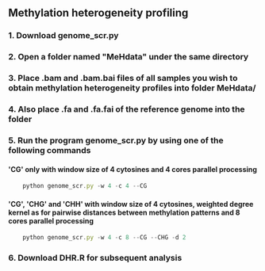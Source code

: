 

## Methylation heterogeneity profiling

### 1. Download genome_scr.py

### 2. Open a folder named "MeHdata" under the same directory

### 3. Place .bam and .bam.bai files of all samples you wish to obtain methylation heterogeneity profiles into folder MeHdata/

### 4. Also place .fa and .fa.fai of the reference genome into the folder

### 5. Run the program genome_scr.py by using one of the following commands

#### 'CG' only with window size of 4 cytosines and 4 cores parallel processing

```js
    python genome_scr.py -w 4 -c 4 --CG
```
#### 'CG', 'CHG' and 'CHH' with window size of 4 cytosines, weighted degree kernel as for pairwise distances between methylation patterns and 8 cores parallel processing

```js
    python genome_scr.py -w 4 -c 8 --CG --CHG -d 2
```

### 6. Download DHR.R for subsequent analysis
